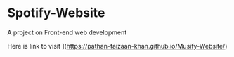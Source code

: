 # Spotify-Website
A project on Front-end web development


Here is link to visit 
](https://pathan-faizaan-khan.github.io/Musify-Website/)
